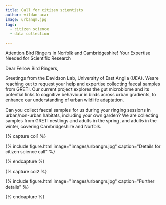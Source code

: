 ```yaml
---
title: Call for citizen scientists
author: vildan-acar
image: urbangm.jpg
tags:
  - citizen science
  - data collection

---
```


Attention Bird Ringers in Norfolk and Cambridgeshire! Your Expertise Needed for Scientific Research

Dear Fellow Bird Ringers,

Greetings from the Davidson Lab, University of East Anglia (UEA). Weare reaching out to request your help and expertise collecting faecal samples from GRETI. Our current project explores the gut microbiome and its potential links to cognitive behaviour in birds across urban gradients, to enhance our understanding of urban wildlife adaptation.

Can you collect faecal samples for us during your ringing sessions in urban/non-urban habitats, including your own garden? We are collecting samples from GRETI nestlings and adults in the spring, and adults in the winter, covering Cambridgeshire and Norfolk.

{% capture col1 %}

{%
  include figure.html
  image="images/urbangm.jpg"
  caption="Details for citizen science call"
%}

{% endcapture %}

{% capture col2 %}

{%
  include figure.html
  image="images/urbangm.jpg"
  caption="Further details"
%}

{% endcapture %}